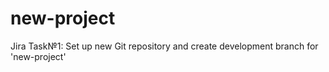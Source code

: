 # new-project
Jira Task№1: Set up new Git repository and create development branch for 'new-project'
